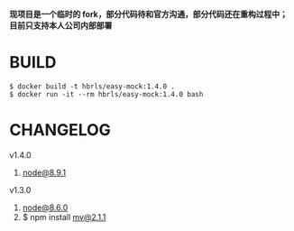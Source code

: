 **现项目是一个临时的 fork，部分代码待和官方沟通，部分代码还在重构过程中；目前只支持本人公司内部部署**

BUILD
==

```
$ docker build -t hbrls/easy-mock:1.4.0 .
$ docker run -it --rm hbrls/easy-mock:1.4.0 bash
```

CHANGELOG
==

v1.4.0

1. node@8.9.1

v1.3.0

1. node@8.6.0
2. $ npm install mv@2.1.1
